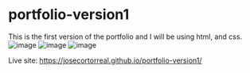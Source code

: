 # portfolio-version1
This is the first version of the portfolio and I will be using html, and css.
![image](https://user-images.githubusercontent.com/121327572/218427221-7a7fd626-62c1-409e-be39-2b1f898d9bec.png)
![image](https://user-images.githubusercontent.com/121327572/218427482-c1245fee-dc8b-4855-8665-88c44d9940a5.png)
![image](https://user-images.githubusercontent.com/121327572/218427604-8c2ab1fd-2a13-4c90-b31b-a225432c564c.png)


Live site: https://josecortorreal.github.io/portfolio-version1/
